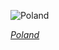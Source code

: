 
![Poland](https://www.gstatic.com/prettyearth/assets/full/1893.jpg)

*[Poland](https://www.google.com/maps/@50.367776,23.4184,16z/data=!3m1!1e3)*
